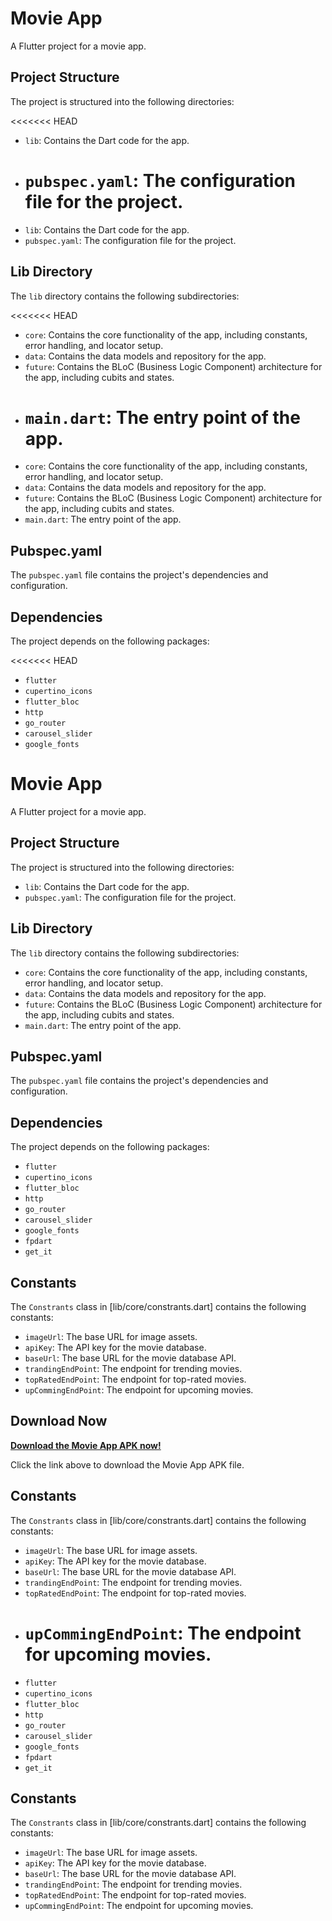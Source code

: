 # Movie App

A Flutter project for a movie app.

## Project Structure

The project is structured into the following directories:

<<<<<<< HEAD

- `lib`: Contains the Dart code for the app.
- # `pubspec.yaml`: The configuration file for the project.

* `lib`: Contains the Dart code for the app.
* `pubspec.yaml`: The configuration file for the project.

## Lib Directory

The `lib` directory contains the following subdirectories:

<<<<<<< HEAD

- `core`: Contains the core functionality of the app, including constants, error handling, and locator setup.
- `data`: Contains the data models and repository for the app.
- `future`: Contains the BLoC (Business Logic Component) architecture for the app, including cubits and states.
- # `main.dart`: The entry point of the app.

* `core`: Contains the core functionality of the app, including constants, error handling, and locator setup.
* `data`: Contains the data models and repository for the app.
* `future`: Contains the BLoC (Business Logic Component) architecture for the app, including cubits and states.
* `main.dart`: The entry point of the app.

## Pubspec.yaml

The `pubspec.yaml` file contains the project's dependencies and configuration.

## Dependencies

The project depends on the following packages:

<<<<<<< HEAD

- `flutter`
- `cupertino_icons`
- `flutter_bloc`
- `http`
- `go_router`
- `carousel_slider`
- `google_fonts`

# Movie App

A Flutter project for a movie app.

## Project Structure

The project is structured into the following directories:

- `lib`: Contains the Dart code for the app.
- `pubspec.yaml`: The configuration file for the project.

## Lib Directory

The `lib` directory contains the following subdirectories:

- `core`: Contains the core functionality of the app, including constants, error handling, and locator setup.
- `data`: Contains the data models and repository for the app.
- `future`: Contains the BLoC (Business Logic Component) architecture for the app, including cubits and states.
- `main.dart`: The entry point of the app.

## Pubspec.yaml

The `pubspec.yaml` file contains the project's dependencies and configuration.

## Dependencies

The project depends on the following packages:

- `flutter`
- `cupertino_icons`
- `flutter_bloc`
- `http`
- `go_router`
- `carousel_slider`
- `google_fonts`
- `fpdart`
- `get_it`

## Constants

The `Constrants` class in [lib/core/constrants.dart] contains the following constants:

- `imageUrl`: The base URL for image assets.
- `apiKey`: The API key for the movie database.
- `baseUrl`: The base URL for the movie database API.
- `trandingEndPoint`: The endpoint for trending movies.
- `topRatedEndPoint`: The endpoint for top-rated movies.
- `upCommingEndPoint`: The endpoint for upcoming movies.

## Download Now

**[Download the Movie App APK now!](https://github.com/NasimuddinSk/Movie-App/raw/refs/heads/main/Apk%20file/app-release.apk)**

Click the link above to download the Movie App APK file.

## Constants

The `Constrants` class in [lib/core/constrants.dart] contains the following constants:

- `imageUrl`: The base URL for image assets.
- `apiKey`: The API key for the movie database.
- `baseUrl`: The base URL for the movie database API.
- `trandingEndPoint`: The endpoint for trending movies.
- `topRatedEndPoint`: The endpoint for top-rated movies.
- # `upCommingEndPoint`: The endpoint for upcoming movies.

* `flutter`
* `cupertino_icons`
* `flutter_bloc`
* `http`
* `go_router`
* `carousel_slider`
* `google_fonts`
* `fpdart`
* `get_it`

## Constants

The `Constrants` class in [lib/core/constrants.dart] contains the following constants:

- `imageUrl`: The base URL for image assets.
- `apiKey`: The API key for the movie database.
- `baseUrl`: The base URL for the movie database API.
- `trandingEndPoint`: The endpoint for trending movies.
- `topRatedEndPoint`: The endpoint for top-rated movies.
- `upCommingEndPoint`: The endpoint for upcoming movies.
